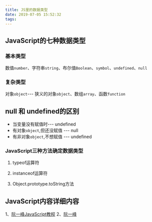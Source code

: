 ```yaml
---
title: JS里的数据类型
date: 2019-07-05 15:52:32
tags:
---
```



## JavaScript的七种数据类型

### 基本类型
数值`number`、字符串`string`、布尔值`Boolean`、`symbol`、`undefined`、`null`
### 复杂类型
对象`object`--- 狭义的对象`object`、数组`array`、函数`function`

## null 和 undefined的区别
- 当变量没有赋值时--- undefined
- 有对象`object`,但还没赋值 --- null
- 有非对象`object`,不想赋值 --- undefined

### JavaScript三种方法确定数据类型

1. typeof运算符

2. instanceof运算符

3. Object.prototype.toString方法

## JavaScript内容详细内容
1、[阮一峰JavaScript教程](https://wangdoc.com/javascript/)
2、[阮一峰](http://javascript.ruanyifeng.com/)